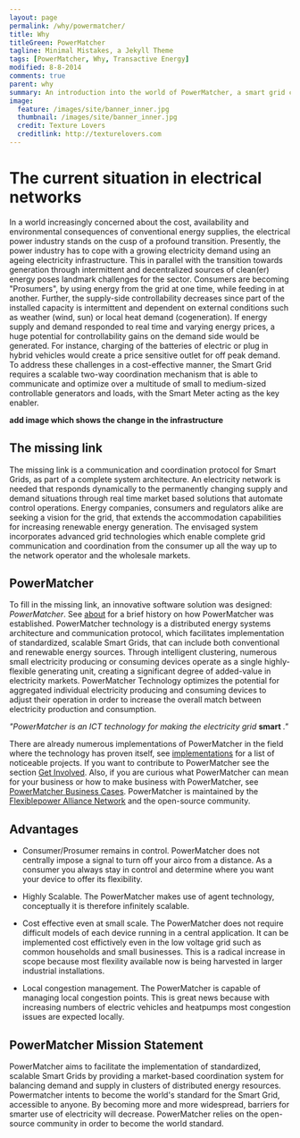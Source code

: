 ```yaml
---
layout: page
permalink: /why/powermatcher/
title: Why 
titleGreen: PowerMatcher
tagline: Minimal Mistakes, a Jekyll Theme
tags: [PowerMatcher, Why, Transactive Energy]
modified: 8-8-2014
comments: true
parent: why
summary: An introduction into the world of PowerMatcher, a smart grid coordination mechanism.
image:
  feature: /images/site/banner_inner.jpg
  thumbnail: /images/site/banner_inner.jpg
  credit: Texture Lovers
  creditlink: http://texturelovers.com
---
```


# The current situation in electrical networks #
In a world increasingly concerned about the cost, availability and environmental consequences of conventional energy supplies, the electrical power industry stands on the cusp of a profound transition. Presently, the power industry has to cope with a growing electricity demand using an ageing electricity infrastructure. This in parallel with the transition towards generation through intermittent and decentralized sources of clean(er) energy poses landmark challenges for the sector. Consumers are becoming "Prosumers", by using energy from the grid at one time, while feeding in at another. Further, the supply-side controllability decreases since part of the installed capacity is intermittent and dependent on external conditions such as weather (wind, sun) or local heat demand (cogeneration).
If energy supply and demand responded to real time and varying energy prices, a huge potential for controllability gains on the demand side would be generated. For instance, charging of the batteries of electric or plug in hybrid vehicles would create a price sensitive outlet for off peak demand. To address these challenges in a cost-effective manner, the Smart Grid requires a scalable two-way coordination mechanism that is able to communicate and optimize over a multitude of small to medium-sized controllable generators and loads, with the Smart Meter acting as the key enabler.

**add image which shows the change in the infrastructure**

## The missing link ##
The missing link is a communication and coordination protocol for Smart Grids, as part of a complete system architecture. An electricity network is needed that responds dynamically to the permanently changing supply and demand situations through real time market based solutions that automate control operations. Energy companies, consumers and regulators alike are seeking a vision for the grid, that extends the accommodation capabilities for increasing renewable energy generation. The envisaged system incorporates advanced grid technologies which enable complete grid communication and coordination from the consumer up all the way up to the network operator and the wholesale markets.

## PowerMatcher ##
To fill in the missing link, an innovative software solution was designed: *PowerMatcher*. See [about](/about) for a brief history on how PowerMatcher was established. PowerMatcher technology is a distributed energy systems architecture and communication protocol, which facilitates implementation of standardized, scalable Smart Grids, that can include both conventional and renewable energy sources. Through intelligent clustering, numerous small electricity producing or consuming devices operate as a single highly-flexible generating unit, creating a significant degree of added-value in electricity markets. PowerMatcher Technology optimizes the potential for aggregated individual electricity producing and consuming devices to adjust their operation in order to increase the overall match between electricity production and consumption.

*"PowerMatcher is an ICT technology for making the electricity grid* **smart** *."*

There are already numerous implementations of PowerMatcher in the field where the technology has proven itself, see [implementations](/in-practice/implementations) for a list of noticeable projects. If you want to contribute to PowerMatcher see the section [Get Involved](/get-involved). Also, if you are curious what PowerMatcher can mean for your business or how to make business with PowerMatcher, see [PowerMatcher Business Cases](/why/business-cases). PowerMatcher is maintained by the [Flexiblepower Alliance Network](http://www.flexiblepower.org) and the open-source community.

## Advantages ##

* Consumer/Prosumer remains in control. PowerMatcher does not centrally impose a signal to turn off your airco from a distance. As a consumer you always stay in control and determine where you want your device to offer its flexibility.

* Highly Scalable. The PowerMatcher makes use of agent technology, conceptually it is therefore infinitely scalable.

* Cost effective even at small scale. The PowerMatcher does not require difficult models of each device running in a central application. It can be implemented cost effictively even in the low voltage grid such as common households and small businesses. This is a radical increase in scope because most flexility available now is being harvested in larger industrial installations.

* Local congestion management. The PowerMatcher is capable of managing local congestion points. This is great news because with increasing numbers of electric vehicles and heatpumps most congestion issues are expected locally.


## PowerMatcher Mission Statement ##
PowerMatcher aims to facilitate the implementation of standardized, scalable Smart Grids by providing a market-based coordination system for balancing demand and supply in clusters of distributed energy resources. Powermatcher intents to become the world's standard for the Smart Grid, accessible to anyone. By becoming more and more widespread, barriers for smarter use of electricity will decrease. PowerMatcher relies on the open-source community in order to become the world standard. 
